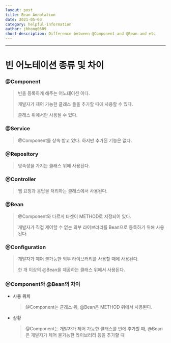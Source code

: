 ```yaml
---
layout: post
title: Bean Annotation
date: 2021-05-03
category: helpful-information
author: jhhong0509
short-description: Difference between @Component and @Bean and etc
---
```

------

# 빈 어노테이션 종류 및 차이

### @Component

> 빈을  등록하게 해주는 어노테이션 이다.
>
> 개발자가 제어 가능한 클래스 들을 추가할 때에 사용할 수 있다.
>
> 클래스 위에서만 사용될 수 있다.

### @Service

> @Component를 상속 받고 있다. 하지만 추가된 기능은 없다.

### @Repository

> 영속성을 가지는 클래스 위에 사용된다.

### @Controller

>웹 요청과 응답을 처리하는 클래스에서 사용된다.

### @Bean

> @Component와 다르게 타겟이 METHOD로 지정되어 있다.
>
> 개발자가 직접 제어할 수 없는 외부 라이브러리를 Bean으로 등록하기 위해 사용된다.

### @Configuration

> 개발자가 제어 불가능한 외부 라이브러리를 사용할 때에 사용된다.
>
> 한 개 이상의 @Bean을 제공하는 클래스 위에서 사용된다.

### @Component와 @Bean의 차이

- 사용 위치

  > @Component는 클래스 위, @Bean은 METHOD 위에서 사용된다.

- 상황

  > @Component는 개발자가 제어 가능한 클래스를 빈에 추가할 때, @Bean은 개발자가 제어 불가능한 라이브러리 등을 추가할 때